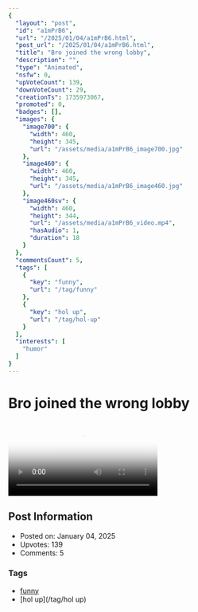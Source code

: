 ```yaml
---
{
  "layout": "post",
  "id": "a1mPrB6",
  "url": "/2025/01/04/a1mPrB6.html",
  "post_url": "/2025/01/04/a1mPrB6.html",
  "title": "Bro joined the wrong lobby",
  "description": "",
  "type": "Animated",
  "nsfw": 0,
  "upVoteCount": 139,
  "downVoteCount": 29,
  "creationTs": 1735973067,
  "promoted": 0,
  "badges": [],
  "images": {
    "image700": {
      "width": 460,
      "height": 345,
      "url": "/assets/media/a1mPrB6_image700.jpg"
    },
    "image460": {
      "width": 460,
      "height": 345,
      "url": "/assets/media/a1mPrB6_image460.jpg"
    },
    "image460sv": {
      "width": 460,
      "height": 344,
      "url": "/assets/media/a1mPrB6_video.mp4",
      "hasAudio": 1,
      "duration": 18
    }
  },
  "commentsCount": 5,
  "tags": [
    {
      "key": "funny",
      "url": "/tag/funny"
    },
    {
      "key": "hol up",
      "url": "/tag/hol-up"
    }
  ],
  "interests": [
    "humor"
  ]
}
---
```


# Bro joined the wrong lobby

<video controls playsinline loop poster="/assets/media/a1mPrB6_image460.jpg">
  <source src="/assets/media/a1mPrB6_video.mp4" type="video/mp4">
  Your browser does not support the video tag.
</video>

## Post Information

- Posted on: January 04, 2025
- Upvotes: 139
- Comments: 5

### Tags

- [funny](/tag/funny)
- [hol up](/tag/hol up)
